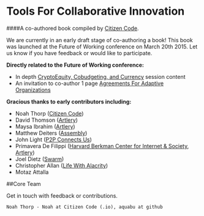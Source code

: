 # Tools For Collaborative Innovation
####A co-authored book compiled by [Citizen Code](http://citizencode.io).

We are currently in an early draft stage of co-authoring a book! This book was launched at the Future of Working conference on March 20th 2015. Let us know if you have feedback or would like to participate.

**Directly related to the Future of Working conference:**

* In depth [CryptoEquity, Cobudgeting, and Currency](cryptoequity-cobudgeting-currency.md) session content
* An invitation to co-author 1 page [Agreements For Adaptive Organizations](agreements_for_adaptive_organizations.md)


**Gracious thanks to early contributors including:**
    
* Noah Thorp ([Citizen Code](http://citizencode.io))
* David Thomson ([Artlery](http://artlery.com))
* Maysa Ibrahim ([Artlery](http://artlery.com)) 
* Matthew Deiters ([Assembly](http://assembly.com))
* John Light ([P2P Connects Us](http://p2pconnects.us))
* Primavera De Filippi ([Harvard Berkman Center for Internet & Society](http://cyber.law.harvard.edu), [Artlery](http://artlery.com))
* Joel Dietz ([Swarm](http://swarm.fund))
* Christopher Allan ([Life With Alacrity](http://www.lifewithalacrity.com))
* Motaz Attalla


##Core Team

Get in touch with feedback or contributions.

    Noah Thorp - Noah at Citizen Code (.io), aquabu at github

